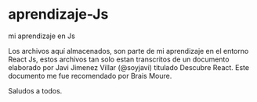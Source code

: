# aprendizaje-Js
mi aprendizaje en Js

Los archivos aquí almacenados, son parte de mi aprendizaje en el entorno React Js, estos archivos tan solo estan transcritos de un documento elaborado por Javi Jimenez Villar (@soyjavi) titulado Descubre React.
Este documento me fue recomendado por Brais Moure.

Saludos a todos.
